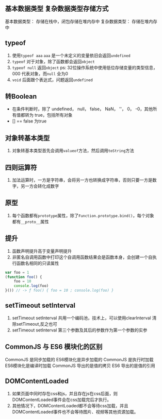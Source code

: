 ## 基本数据类型 复杂数据类型存储方式
基本数据类型： 存储在栈中，闭包存储在堆内存中
复杂数据类型： 存储在堆内存中

## typeof
1. 使用`typeof aaa` `aaa` 是一个未定义的变量依旧会返回`undefined`
2. `typeof` 对于对象，除了函数都会返回`object`
3. `typeof null` 返回`object` ps: 32位操作系统中使用低位存储变量的类型信息，000 代表对象，而`null` 全为0
4. `void` 后面跟个表达式，问题返回`undefined`

## 转Boolean
- 在条件判断时，除了 undefined， null， false， NaN， ''， 0， -0，其他所有值都转为 true，包括所有对象
- [] == false 为true

## 对象转基本类型
1. 对象转基本类型首先会调用`valueof`方法，然后调用`toString`方法

## 四则运算符
1. 加法运算时，一方是字符串，会将另一方也转换成字符串，否则只要一方是数字，另一方会转化成数字

## 原型
1. 每个函数都有`prototype`属性，除了`Function.prototype.bind()`，每个对象都有`__proto__`属性

## 提升
1. 函数声明提升高于变量声明提升
2. 非匿名自调用函数中打印这个自调用函数结果会是函数本身，会创建一个自执行函数名相同的只读属性
```js
var foo = 1
(function foo() {
    foo = 10
    console.log(foo)
}()) // -> ƒ foo() { foo = 10 ; console.log(foo) }
```

## setTimeout setInterval
1. setTimeout setInterval 共用一个编码池，技术上，可以使用clearInterval 清除setTimeout,反之也可
2. setTimeout setInterval 第三个参数及其后的参数作为第一个参数的实参

## CommonJS 与 ES6 模块化的区别 
CommonJS 是同步加载的 ES6模块化是异步加载的
CommonJS 是执行时加载 ES6模块化是编译时加载
CommonJS 导出的是值的拷贝 ES6 导出的是值的引用

## DOMContentLoaded
1. 如果页面中同时存在css和js，并且存在js在css后面，则DOMContentLoaded事件会在css加载完后才执行。
2. 其他情况下，DOMContentLoaded都不会等待css加载，并且DOMContentLoaded事件也不会等待图片、视频等其他资源加载。